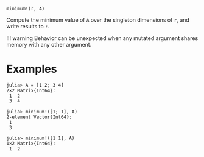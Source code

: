 ```
minimum!(r, A)
```

Compute the minimum value of `A` over the singleton dimensions of `r`, and write results to `r`.

!!! warning
    Behavior can be unexpected when any mutated argument shares memory with any other argument.


# Examples

```jldoctest
julia> A = [1 2; 3 4]
2×2 Matrix{Int64}:
 1  2
 3  4

julia> minimum!([1; 1], A)
2-element Vector{Int64}:
 1
 3

julia> minimum!([1 1], A)
1×2 Matrix{Int64}:
 1  2
```
